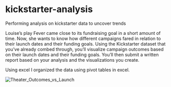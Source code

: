 # kickstarter-analysis
Performing analysis on kickstarter data to uncover trends


Louise’s play Fever came close to its fundraising goal in a short amount of time. Now, she wants to know how different campaigns fared in relation to their launch dates and their funding goals. Using the Kickstarter dataset that you’ve already combed through, you’ll visualize campaign outcomes based on their launch dates and their funding goals. You’ll then submit a written report based on your analysis and the visualizations you create.

Using excel I organized the data using pivot tables in excel.

![Theater_Outcomes_vs_Launch](kickstarter/resources/Theater_Outcomes_vs_Launch.png)


